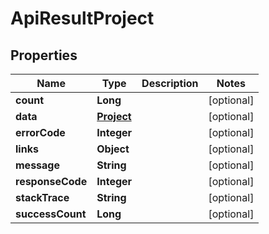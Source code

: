 
# ApiResultProject

## Properties
Name | Type | Description | Notes
------------ | ------------- | ------------- | -------------
**count** | **Long** |  |  [optional]
**data** | [**Project**](Project.md) |  |  [optional]
**errorCode** | **Integer** |  |  [optional]
**links** | **Object** |  |  [optional]
**message** | **String** |  |  [optional]
**responseCode** | **Integer** |  |  [optional]
**stackTrace** | **String** |  |  [optional]
**successCount** | **Long** |  |  [optional]



